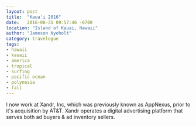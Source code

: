 ```yaml
---
layout: post
title:  "Kaua'i 2016"
date:   2016-08-31 09:57:46 -0700
location: "Island of Kauai, Hawaii"
author: "Jameson Nyeholt"
category: travelogue
tags:
- hawaii
- kauaii
- america
- tropical
- surfing
- pacific ocean
- polynesia
- fall
---
```


I now work at Xandr, Inc, which was previously known as AppNexus, prior to it's acquisition by AT&T.  Xandr operates a digital advertising platform that serves both ad buyers & ad inventory sellers.
